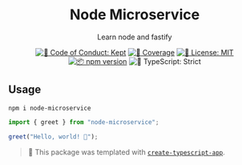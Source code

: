 <h1 align="center">Node Microservice</h1>

<p align="center">Learn node and fastify</p>

<p align="center">
	<a href="https://github.com/wolfjod/node-microservice/blob/main/.github/CODE_OF_CONDUCT.md" target="_blank"><img alt="🤝 Code of Conduct: Kept" src="https://img.shields.io/badge/%F0%9F%A4%9D_code_of_conduct-kept-21bb42" /></a>
	<a href="https://codecov.io/gh/wolfjod/node-microservice" target="_blank"><img alt="🧪 Coverage" src="https://img.shields.io/codecov/c/github/wolfjod/node-microservice?label=%F0%9F%A7%AA%20coverage" /></a>
	<a href="https://github.com/wolfjod/node-microservice/blob/main/LICENSE.md" target="_blank"><img alt="📝 License: MIT" src="https://img.shields.io/badge/%F0%9F%93%9D_license-MIT-21bb42.svg"></a>
	<a href="http://npmjs.com/package/node-microservice"><img alt="📦 npm version" src="https://img.shields.io/npm/v/node-microservice?color=21bb42&label=%F0%9F%93%A6%20npm" /></a>
	<img alt="💪 TypeScript: Strict" src="https://img.shields.io/badge/%F0%9F%92%AA_typescript-strict-21bb42.svg" />
</p>

## Usage

```shell
npm i node-microservice
```

```ts
import { greet } from "node-microservice";

greet("Hello, world! 💖");
```

<!-- You can remove this notice if you don't want it 🙂 no worries! -->

> 💙 This package was templated with [`create-typescript-app`](https://github.com/JoshuaKGoldberg/create-typescript-app).
